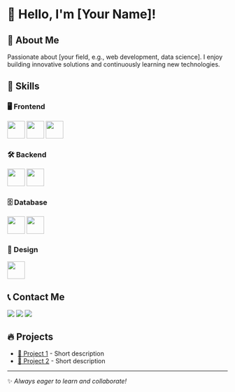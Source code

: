 # 👋 Hello, I'm [Your Name]!

## 📝 About Me
Passionate about [your field, e.g., web development, data science]. I enjoy building innovative solutions and continuously learning new technologies.

## 🚀 Skills

### 🖥️ Frontend
<img src="https://cdn.jsdelivr.net/gh/devicons/devicon/icons/html5/html5-original.svg" width="40"/> 
<img src="https://cdn.jsdelivr.net/gh/devicons/devicon/icons/css3/css3-original.svg" width="40"/> 
<img src="https://cdn.jsdelivr.net/gh/devicons/devicon/icons/javascript/javascript-original.svg" width="40"/> 

### 🛠 Backend
<img src="https://cdn.jsdelivr.net/gh/devicons/devicon/icons/nodejs/nodejs-original.svg" width="40"/> 
<img src="https://cdn.jsdelivr.net/gh/devicons/devicon/icons/express/express-original.svg" width="40"/>

### 🗄️ Database
<img src="https://cdn.jsdelivr.net/gh/devicons/devicon/icons/mysql/mysql-original.svg" width="40"/> 
<img src="https://cdn.jsdelivr.net/gh/devicons/devicon/icons/mongodb/mongodb-original.svg" width="40"/>

### 🎨 Design
<img src="https://cdn.jsdelivr.net/gh/devicons/devicon/icons/figma/figma-original.svg" width="40"/>

## 📞 Contact Me
<a href="mailto:your.email@example.com"><img src="https://img.shields.io/badge/Email-D14836?style=flat-square&logo=gmail&logoColor=white"/></a>
<a href="https://www.linkedin.com/in/yourprofile"><img src="https://img.shields.io/badge/LinkedIn-0077B5?style=flat-square&logo=linkedin&logoColor=white"/></a>
<a href="https://github.com/yourusername"><img src="https://img.shields.io/badge/GitHub-181717?style=flat-square&logo=github&logoColor=white"/></a>

## 🔥 Projects
- [📌 Project 1](https://github.com/yourusername/project1) - Short description
- [📌 Project 2](https://github.com/yourusername/project2) - Short description

---

✨ *Always eager to learn and collaborate!*
